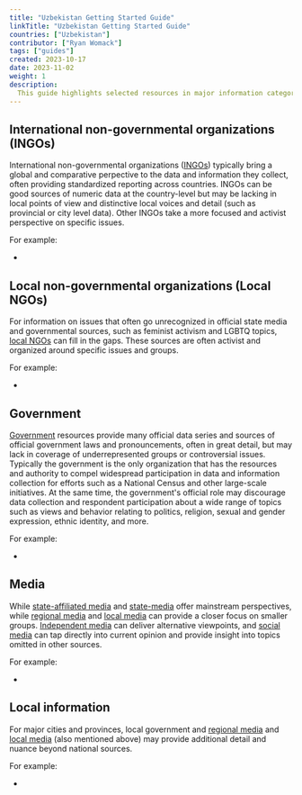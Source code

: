 ```yaml
---
title: "Uzbekistan Getting Started Guide"
linkTitle: "Uzbekistan Getting Started Guide"
countries: ["Uzbekistan"]
contributor: ["Ryan Womack"]
tags: ["guides"]
created: 2023-10-17
date: 2023-11-02
weight: 1
description: 
  This guide highlights selected resources in major information categories for Uzbekistan.
---
```


## International non-governmental organizations (INGOs)

International non-governmental organizations ([INGOs](/category/ingo)) typically bring a global and comparative perpective to the data and information they collect, often providing standardized reporting across countries.  INGOs can be good sources of numeric data at the country-level but may be lacking in local points of view and distinctive local voices and detail (such as provincial or city level data).  Other INGOs take a more focused and activist perspective on specific issues.

For example:

- 

## Local non-governmental organizations (Local NGOs)

For information on issues that often go unrecognized in official state media and governmental sources, such as feminist activism and LGBTQ topics, [local NGOs](/category/local-ngo) can fill in the gaps.  These sources are often activist and organized around specific issues and groups.

For example:

- 

## Government

[Government](/category/government) resources provide many official data series and sources of official government laws and pronouncements, often in great detail, but may lack in coverage of underrepresented groups or controversial issues.  Typically the government is the only organization that has the resources and authority to compel widespread participation in data and information collection for efforts such as a National Census and other large-scale initiatives.  At the same time, the government's official role may discourage data collection and respondent participation about a wide range of topics such as views and behavior relating to politics, religion, sexual and gender expression, ethnic identity, and more.

For example:

- 

## Media

While [state-affiliated media](/category/state-affiliated-media/) and [state-media](/category/state-media/) offer mainstream perspectives, while [regional media](/category/regional-media/) and [local media](/category/local-media/) can provide a closer focus on smaller groups. [Independent media](/category/independent-media/) can deliver alternative viewpoints, and [social media](/category/social-media/) can tap directly into current opinion and provide insight into topics omitted in other sources.

For example:

- 

## Local information 

For major cities and provinces, local government and [regional media](/category/regional-media/) and [local media](/category/local-media/) (also mentioned above) may provide additional detail and nuance beyond national sources.

For example:

- 

